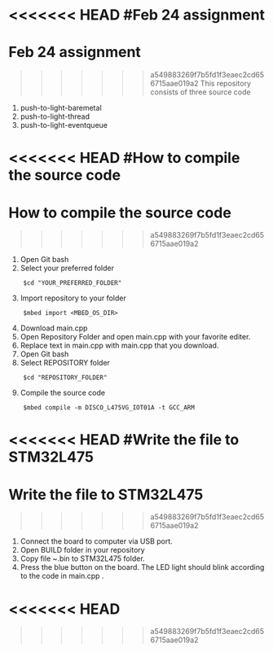 <<<<<<< HEAD
#Feb 24 assignment
=======
# Feb 24 assignment
>>>>>>> a549883269f7b5fd1f3eaec2cd656715aae019a2
This repository consists of three source code
1. push-to-light-baremetal
2. push-to-light-thread
3. push-to-light-eventqueue

<<<<<<< HEAD
#How to compile the source code
=======
# How to compile the source code
>>>>>>> a549883269f7b5fd1f3eaec2cd656715aae019a2
1. Open Git bash
2. Select your preferred folder
```console
	$cd "YOUR_PREFERRED_FOLDER"
```
3. Import repository to your folder
```console
	$mbed import <MBED_OS_DIR>
```
4. Download main.cpp 
5. Open Repository Folder and open main.cpp with your favorite editer.
6. Replace text in main.cpp with main.cpp that you download. 
7. Open Git bash
8. Select REPOSITORY folder
```console
	$cd "REPOSITORY_FOLDER"
```
9. Compile the source code
```console
	$mbed compile -m DISCO_L475VG_IOT01A -t GCC_ARM
```

<<<<<<< HEAD
#Write the file to STM32L475
=======
# Write the file to STM32L475
>>>>>>> a549883269f7b5fd1f3eaec2cd656715aae019a2
1. Connect the board to computer via USB port.
2. Open BUILD folder in your repository
3. Copy file ~.bin to STM32L475 folder.
4. Press the blue button on the board. The LED light should blink according to the code in main.cpp .


<<<<<<< HEAD
=======

>>>>>>> a549883269f7b5fd1f3eaec2cd656715aae019a2
